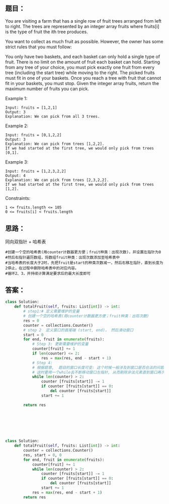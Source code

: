 ## 题目：
You are visiting a farm that has a single row of fruit trees arranged from left to right. The trees are represented by an integer array fruits where fruits[i] is the type of fruit the ith tree produces.

You want to collect as much fruit as possible. However, the owner has some strict rules that you must follow:

You only have two baskets, and each basket can only hold a single type of fruit. There is no limit on the amount of fruit each basket can hold.
Starting from any tree of your choice, you must pick exactly one fruit from every tree (including the start tree) while moving to the right. The picked fruits must fit in one of your baskets.
Once you reach a tree with fruit that cannot fit in your baskets, you must stop.
Given the integer array fruits, return the maximum number of fruits you can pick.



Example 1:
```
Input: fruits = [1,2,1]
Output: 3
Explanation: We can pick from all 3 trees.
```
Example 2:
```
Input: fruits = [0,1,2,2]
Output: 3
Explanation: We can pick from trees [1,2,2].
If we had started at the first tree, we would only pick from trees [0,1].
```
Example 3:
```
Input: fruits = [1,2,3,2,2]
Output: 4
Explanation: We can pick from trees [2,3,2,2].
If we had started at the first tree, we would only pick from trees [1,2].
```

Constraints:
```
1 <= fruits.length <= 105
0 <= fruits[i] < fruits.length
```

## 思路：
同向双指针 + 哈希表
```
#创建一个空的哈希表(用counter计数器更方便；fruit种类：出现次数)，并设置左指针为0
#然后右指针遍历数组，将数组fruit种类：出现次数添加至哈希表中
#当哈希表的长度大于2时，先把fruit是start的种类次数减一，然后右移左指针，直到长度为2停止，在过程中删除哈希表中的对应内容。
#循环2、3，并持续计算满足要求后的最大长度即可

```


## 答案：
```python
class Solution:
    def totalFruit(self, fruits: List[int]) -> int:
        # step1:# 定义需要维护的变量
        # 创建一个空的哈希表(用counter计数器更方便；fruit种类：出现次数)
        res = 0
        counter = collections.Counter()
        # step 2  定义窗口的首尾端 (start, end)， 然后滑动窗口
        start = 0
        for end, fruit in enumerate(fruits):
            # Step 3: 更新需要维护的变量 
            counter[fruit] += 1
            if len(counter) <= 2:
                res = max(res, end - start + 1)
            # Step 4: 
            # 根据题意,  题目的窗口长度可变: 这个时候一般涉及到窗口是否合法的问题
            # 这时要用一个while去不断移动窗口左指针, 从而剔除非法元素直到窗口再次合法
            while len(counter) > 2:
                counter [fruits[start]] -= 1
                if counter [fruits[start]] == 0:
                    del counter [fruits[start]]
                start += 1
        
        return res

    



        

```
```python
class Solution:
    def totalFruit(self, fruits: List[int]) -> int:
        counter = collections.Counter()
        res, start = 0, 0
        for end, fruit in enumerate(fruits):
            counter[fruit] += 1
            while len(counter) > 2:
                counter [fruits[start]] -= 1
                if counter [fruits[start]] == 0:
                    del counter [fruits[start]]
                start += 1
            res = max(res, end - start + 1)
        return res



```
